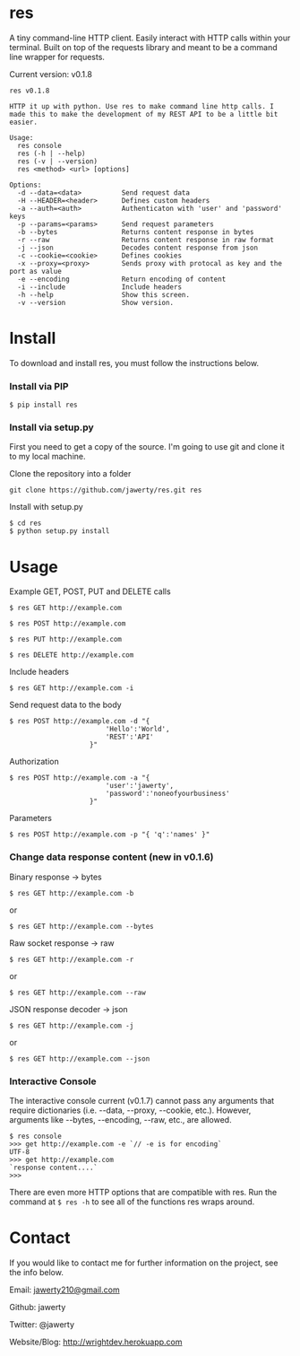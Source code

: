 # res
A tiny command-line HTTP client. Easily interact with HTTP calls within your terminal. Built on top of the requests library and meant to be a command line wrapper for requests. 

Current version: v0.1.8

```
res v0.1.8

HTTP it up with python. Use res to make command line http calls. I made this to make the development of my REST API to be a little bit easier.

Usage:
  res console
  res (-h | --help)
  res (-v | --version)
  res <method> <url> [options]

Options:
  -d --data=<data>          Send request data
  -H --HEADER=<header>      Defines custom headers
  -a --auth=<auth>          Authenticaton with 'user' and 'password' keys
  -p --params=<params>      Send request parameters
  -b --bytes                Returns content response in bytes
  -r --raw                  Returns content response in raw format
  -j --json                 Decodes content response from json
  -c --cookie=<cookie>      Defines cookies
  -x --proxy=<proxy>        Sends proxy with protocal as key and the port as value
  -e --encoding             Return encoding of content
  -i --include              Include headers
  -h --help                 Show this screen.
  -v --version              Show version.
```

# Install
To download and install res, you must follow the instructions below.

### Install via PIP
```
$ pip install res
```

### Install via setup.py
First you need to get a copy of the source. I'm going to use git and clone it to my local machine. 

Clone the repository into a folder
```
git clone https://github.com/jawerty/res.git res
```

Install with setup.py
```
$ cd res
$ python setup.py install
```

# Usage
Example GET, POST, PUT and DELETE calls
```
$ res GET http://example.com

$ res POST http://example.com

$ res PUT http://example.com

$ res DELETE http://example.com
```

Include headers
```
$ res GET http://example.com -i
```

Send request data to the body
```
$ res POST http://example.com -d "{
						'Hello':'World',
						'REST':'API'
					}"
```

Authorization
```
$ res POST http://example.com -a "{
						'user':'jawerty',
						'password':'noneofyourbusiness'
					}"
```

Parameters
```
$ res POST http://example.com -p "{ 'q':'names' }" 
```

### Change data response content (new in v0.1.6)

Binary response -> bytes 
```
$ res GET http://example.com -b
```
or
```
$ res GET http://example.com --bytes
```


Raw socket response -> raw
```
$ res GET http://example.com -r
```
or
```
$ res GET http://example.com --raw
```


JSON response decoder -> json
```
$ res GET http://example.com -j
```
or
```
$ res GET http://example.com --json
```

### Interactive Console
The interactive console current (v0.1.7) cannot pass any arguments that require dictionaries (i.e. --data, --proxy, --cookie, etc.). However, arguments like --bytes, --encoding, --raw, etc., are allowed.
```
$ res console
>>> get http://example.com -e `// -e is for encoding`
UTF-8
>>> get http://example.com
`response content....`
>>>
```

There are even more HTTP options that are compatible with res. Run the command at `$ res -h` to see all of the functions res wraps around.

# Contact
If you would like to contact me for further information on the project, see the info below.

Email: jawerty210@gmail.com

Github: jawerty

Twitter: @jawerty

Website/Blog: <http://wrightdev.herokuapp.com>
